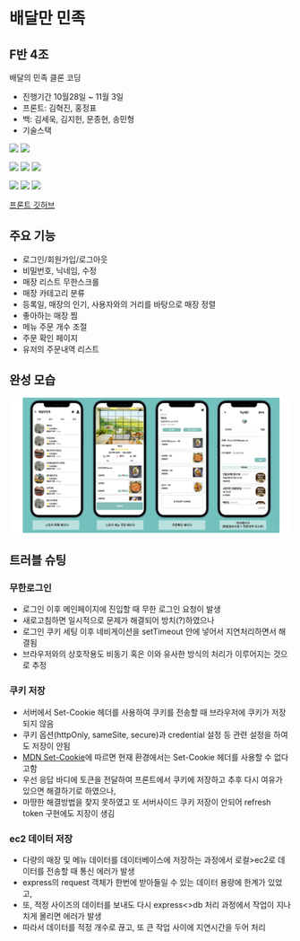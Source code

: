 # 배달만 민족
## F반 4조
배달의 민족 클론 코딩

- 진행기간 10월28일 ~ 11월 3일
- 프론트: 김혁진, 홍정표
- 백: 김세욱, 김지헌, 문종현, 송민형
- 기술스택

<img src="https://img.shields.io/badge/Node.js-339933?style=for-the-badge&logo=Node.js&logoColor=white"> <img src="https://img.shields.io/badge/Express-000000?style=for-the-badge&logo=Express&logoColor=white"> 

<img src="https://img.shields.io/badge/MySQL-4479A1?style=for-the-badge&logo=MySQL&logoColor=white"> <img src="https://img.shields.io/badge/Sequelize-52B0E7?style=for-the-badge&logo=Sequelize&logoColor=white"> <img src="https://img.shields.io/badge/Redis-DC382D?style=for-the-badge&logo=Redis&logoColor=white">

<img src="https://img.shields.io/badge/Amazon S3-569A31?style=for-the-badge&logo=Amazon S3&logoColor=white"> <img src="https://img.shields.io/badge/Amazon EC2-FF9900?style=for-the-badge&logo=Amazon EC2&logoColor=white"> <img src="https://img.shields.io/badge/PM2-2B037A?style=for-the-badge&logo=PM2&logoColor=white"> 

[프론트 깃허브](https://github.com/F4-Clone-Coding/Frontend)


## 주요 기능

- 로그인/회원가입/로그아웃
- 비밀번호, 닉네임, 수정
- 매장 리스트 무한스크롤
- 매장 카테고리 분류
- 등록일, 매장의 인기, 사용자와의 거리를 바탕으로 매장 정렬
- 좋아하는 매장 찜
- 메뉴 주문 개수 조절
- 주문 확인 페이지
- 유저의 주문내역 리스트


## 완성 모습
![dd](./public/image.png)


## 트러블 슈팅
### 무한로그인
- 로그인 이후 메인페이지에 진입할 때 무한 로그인 요청이 발생
- 새로고침하면 일시적으로 문제가 해결되어 방치(?)하였으나
- 로그인 쿠키 세팅 이후 네비게이션을 setTimeout 안에 넣어서 지연처리하면서 해결됨
- 브라우저와의 상호작용도 비동기 혹은 이와 유사한 방식의 처리가 이루어지는 것으로 추정


### 쿠키 저장
- 서버에서 Set-Cookie 헤더를 사용하여 쿠키를 전송할 때 브라우저에 쿠키가 저장되지 않음
- 쿠키 옵션(httpOnly, sameSite, secure)과 credential 설정 등 관련 설정을 하여도 저장이 안됨
- [MDN Set-Cookie](https://developer.mozilla.org/en-US/docs/Web/HTTP/Headers/Set-Cookie)에 따르면 현재 환경에서는 Set-Cookie 헤더를 사용할 수 없다고함
- 우선 응답 바디에 토큰을 전달하여 프론트에서 쿠키에 저장하고 추후 다시 여유가 있으면 해결하기로 하였으나,
- 마땅한 해결방법을 찾지 못하였고 또 서버사이드 쿠키 저장이 안되어 refresh token 구현에도 지장이 생김


### ec2 데이터 저장
- 다량의 매장 및 메뉴 데이터를 데이터베이스에 저장하는 과정에서 로컬>ec2로 데이터를 전송할 때 통신 에러가 발생
- express의 request 객체가 한번에 받아들일 수 있는 데이터 용량에 한계가 있었고,
- 또, 적정 사이즈의 데이터를 보내도 다시 express<>db 처리 과정에서 작업이 지나치게 몰리면 에러가 발생
- 따라서 데이터를 적정 개수로 끊고, 또 큰 작업 사이에 지연시간을 두어 처리


